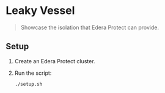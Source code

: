 # Leaky Vessel

> Showcase the isolation that Edera Protect can provide.

## Setup

1. Create an Edera Protect cluster.
1. Run the script:

    ```sh
    ./setup.sh
    ```
